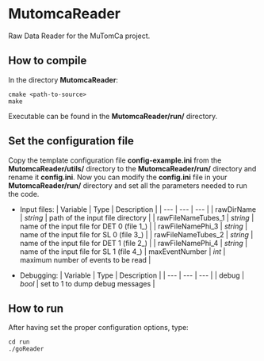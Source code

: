 # MutomcaReader
Raw Data Reader for the MuTomCa project.

## How to compile
In the directory **MutomcaReader**:

```
cmake <path-to-source>
make
```
Executable can be found in the **MutomcaReader/run/** directory.

## Set the configuration file
Copy the template configuration file **config-example.ini** from the **MutomcaReader/utils/** directory to the **MutomcaReader/run/** directory and rename it **config.ini**. Now you can modify the **config.ini** file in your **MutomcaReader/run/** directory and set all the parameters needed to run the code.

*  Input files:
    | Variable | Type | Description |
    | --- | --- | --- |
    | rawDirName | *string* | path of the input file directory |
    | rawFileNameTubes_1 | *string* | name of the input file for DET 0 (file 1_) |
    | rawFileNamePhi_3 | *string* | name of the input file for  SL 0 (file 3_) |
    | rawFileNameTubes_2  | *string* |  name of the input file for DET 1 (file 2_) |
    | rawFileNamePhi_4	| *string* | name of the input file for  SL 1 (file 4_)
    | maxEventNumber | *int* | maximum number of events to be read |

* Debugging:
    | Variable | Type | Description |
    | --- | --- | --- |
    | debug | *bool* | set to 1 to dump debug messages |


## How to run

After having set the proper configuration options, type:

```
cd run
./goReader
```
